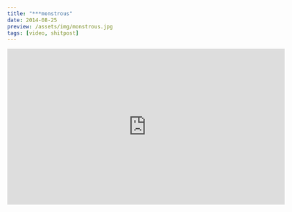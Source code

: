 ```yaml
---
title: "***monstrous"
date: 2014-08-25
preview: /assets/img/monstrous.jpg
tags: [video, shitpost]
---
```

<iframe width="640" height="360" src="http://youtube.com/embed/qzLg2Chq_U8" frameborder="0" webkitallowfullscreen mozallowfullscreen allowfullscreen></iframe>

  
